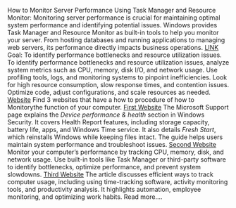 How to Monitor Server Performance Using Task Manager and Resource Monitor:
Monitoring server performance is crucial for maintaining optimal system performance and identifying potential issues. Windows provides Task Manager and Resource Monitor as built-in tools to help you monitor your server.
 From hosting databases and running applications to managing web servers, its performance directly impacts business operations. 
 [LINK](https://last9.io/blog/windows-server-monitoring/)
Goal: To identify performance bottlenecks and resource utilization issues.
To identify performance bottlenecks and resource utilization issues, analyze system metrics such as CPU, memory, disk I/O, and network usage. Use profiling tools, logs, and monitoring systems to pinpoint inefficiencies.
Look for high resource consumption, slow response times, and contention issues. Optimize code, adjust configurations, and scale resources as needed.
[Website](https://medium.com/intel-granulate/best-practices-for-identifying-bottlenecks-in-modern-applications-e96467adc814)
 Find 3 websites that have a how to procedure of how to Monitorythe function of your computer.
 [First Website](https://support.microsoft.com/en-us/windows/device-performance-and-health-in-the-windows-security-app-59d8499d-b6fd-6930-7667-ebf8ae10e08d)
 The Microsoft Support page explains the *Device performance & health* section in Windows Security. It covers Health Report features, including storage capacity, battery life, apps, and Windows Time service. 
 It also details *Fresh Start*, which reinstalls Windows while keeping files intact. The guide helps users maintain system performance and troubleshoot issues.
 [Second Website](https://www.hp.com/us-en/shop/tech-takes/how-to-monitor-your-computers-performance)
 Monitor your computer’s performance by tracking CPU, memory, disk, and network usage. Use built-in tools like Task Manager or third-party software to identify bottlenecks, optimize performance, and prevent system slowdowns.
 [Third Website](https://www.timecamp.com/blog/smart-and-efficient-ways-to-track-computer-usage/)
 The article discusses efficient ways to track computer usage, including using time-tracking software, activity monitoring tools, and productivity analysis. It highlights automation, employee monitoring, and optimizing work habits.
 Read more....
